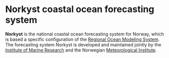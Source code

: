 Norkyst coastal ocean forecasting system
=======================

**Norkyst** is the national coastal ocean forecasting system for Norway, which is based a specific configuration of the [Regional Ocean Modeling System](https://www.myroms.org/). The forecasting system Norkyst is developed and maintained jointly by the [Institute of Marine Research](https://hi.no) and the Norwegian [Meteorological Institute](https://met.no). 
